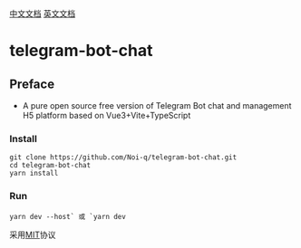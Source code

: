<div>
    <a href="https://github.com/Noi-q/telegram-bot-chat/blob/master/README.md">中文文档</a>
    <a href="https://github.com/Noi-q/telegram-bot-chat/blob/master/README_EN.md">英文文档</a>
</div>

# telegram-bot-chat

## Preface

- A pure open source free version of Telegram Bot chat and management H5 platform based on Vue3+Vite+TypeScript

### Install

```shell
git clone https://github.com/Noi-q/telegram-bot-chat.git
cd telegram-bot-chat
yarn install
```

### Run

```shell 
yarn dev --host` 或 `yarn dev
```


采用<a href="https://github.com/Noi-q/telegram-bot-chat/blob/master/LICENSE">MIT</a>协议